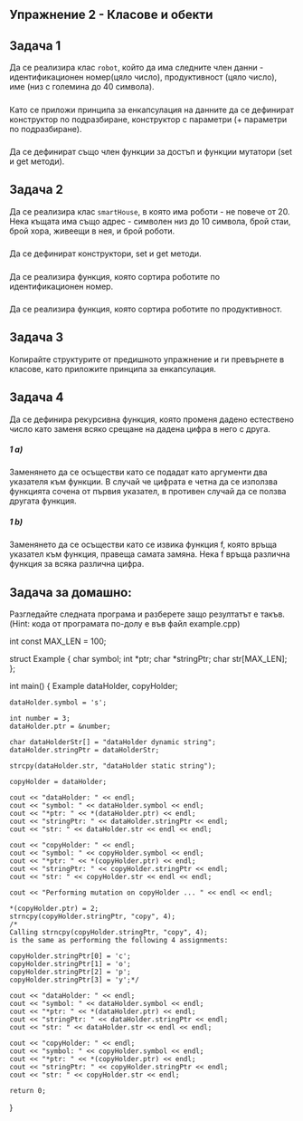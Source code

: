 ## Упражнение 2 - Класове и обекти

## Задача 1
Да се реализира клас ```robot```, който да има следните член данни - идентификационен номер(цяло число), продуктивност (цяло число), име (низ с големина до 40 символа).
#####
Като се приложи принципа за енкапсулация на данните да се дефинират конструктор по подразбиране, конструктор с параметри (+ параметри по подразбиране).

#####
Да се дефинират също член функции за достъп и функции мутатори (set и get методи).

## Задача 2
Да се реализира клас ```smartHouse```, в която има роботи - не повече от 20. Нека къщата има също адрес - символен низ до 10 символа, брой стаи, брой хора, живеещи в нея, и брой роботи.

#####
Да се дефинират конструктори, set и get методи.

#####
Да се реализира функция, която сортира роботите по идентификационен номер.

#####
Да се реализира функция, която сортира роботите по продуктивност.

## Задача 3

Копирайте структурите от предишното упражнение и ги превърнете в класове, като приложите принципа за енкапсулация.

## Задача 4

Да се дефинира рекурсивна функция, която променя дадено естествено число като заменя всяко срещане на дадена цифра в него
с друга.

##### 1 a)
Заменянето да се осъществи като се подадат като аргументи два указателя към функции. В случай че цифрата е четна да се използва функцията сочена от първия указател, в противен случай да се ползва другата функция.

##### 1 b)
Заменянето да се осъществи като се извика функция f, която връща указател към функция, правеща самата замяна.
Нека f връща различна функция за всяка различна цифра.

## Задача за домашно:

Разгледайте следната програма и разберете защо резултатът е такъв. (Hint: кода от програмата по-долу е във файл example.cpp)

int const MAX_LEN = 100;

struct Example
{
    char symbol;
    int *ptr;
    char *stringPtr;
    char str[MAX_LEN];
};

int main()
{
    Example dataHolder, copyHolder;

    dataHolder.symbol = 's';

    int number = 3;
    dataHolder.ptr = &number;

    char dataHolderStr[] = "dataHolder dynamic string";
    dataHolder.stringPtr = dataHolderStr;

    strcpy(dataHolder.str, "dataHolder static string");

    copyHolder = dataHolder;

    cout << "dataHolder: " << endl;
    cout << "symbol: " << dataHolder.symbol << endl;
    cout << "*ptr: " << *(dataHolder.ptr) << endl;
    cout << "stringPtr: " << dataHolder.stringPtr << endl;
    cout << "str: " << dataHolder.str << endl << endl;

    cout << "copyHolder: " << endl;
    cout << "symbol: " << copyHolder.symbol << endl;
    cout << "*ptr: " << *(copyHolder.ptr) << endl;
    cout << "stringPtr: " << copyHolder.stringPtr << endl;
    cout << "str: " << copyHolder.str << endl << endl;

    cout << "Performing mutation on copyHolder ... " << endl << endl;

    *(copyHolder.ptr) = 2;
    strncpy(copyHolder.stringPtr, "copy", 4);
    /*
    Calling strncpy(copyHolder.stringPtr, "copy", 4);
    is the same as performing the following 4 assignments:

    copyHolder.stringPtr[0] = 'c';
    copyHolder.stringPtr[1] = 'o';
    copyHolder.stringPtr[2] = 'p';
    copyHolder.stringPtr[3] = 'y';*/

    cout << "dataHolder: " << endl;
    cout << "symbol: " << dataHolder.symbol << endl;
    cout << "*ptr: " << *(dataHolder.ptr) << endl;
    cout << "stringPtr: " << dataHolder.stringPtr << endl;
    cout << "str: " << dataHolder.str << endl << endl;

    cout << "copyHolder: " << endl;
    cout << "symbol: " << copyHolder.symbol << endl;
    cout << "*ptr: " << *(copyHolder.ptr) << endl;
    cout << "stringPtr: " << copyHolder.stringPtr << endl;
    cout << "str: " << copyHolder.str << endl;

    return 0;
}

